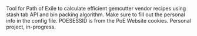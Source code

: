 Tool for Path of Exile to calculate efficient gemcutter vendor recipes using stash tab API and bin packing algorithm.  Make sure to fill out the personal info in the config file.  POESESSID is from the PoE Website cookies.  Personal project, in-progress.
